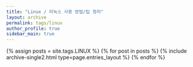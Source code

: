 ```yaml
---
title: "Linux / 리눅스 사용 방법/팁 정리"
layout: archive
permalink: tags/linux
author_profile: true
sidebar_main: true
---
```


{% assign posts = site.tags.LINUX %}
{% for post in posts %} {% include archive-single2.html type=page.entries_layout %} {% endfor %}
